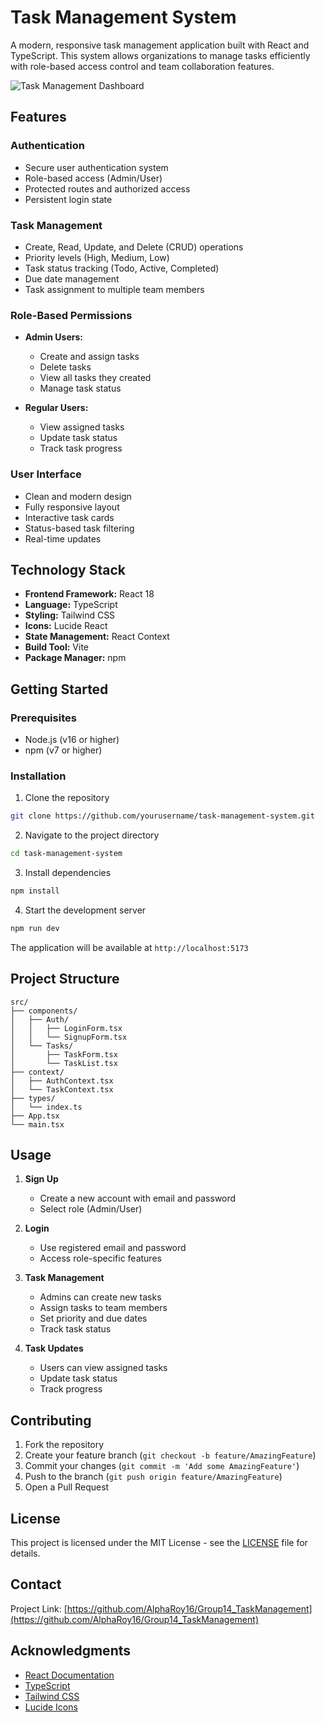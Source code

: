 # Task Management System

A modern, responsive task management application built with React and TypeScript. This system allows organizations to manage tasks efficiently with role-based access control and team collaboration features.

![Task Management Dashboard](https://images.unsplash.com/photo-1484480974693-6ca0a78fb36b?auto=format&fit=crop&q=80&w=2072)

## Features

### Authentication
- Secure user authentication system
- Role-based access (Admin/User)
- Protected routes and authorized access
- Persistent login state

### Task Management
- Create, Read, Update, and Delete (CRUD) operations
- Priority levels (High, Medium, Low)
- Task status tracking (Todo, Active, Completed)
- Due date management
- Task assignment to multiple team members

### Role-Based Permissions
- **Admin Users:**
  - Create and assign tasks
  - Delete tasks
  - View all tasks they created
  - Manage task status
  
- **Regular Users:**
  - View assigned tasks
  - Update task status
  - Track task progress

### User Interface
- Clean and modern design
- Fully responsive layout
- Interactive task cards
- Status-based task filtering
- Real-time updates

## Technology Stack

- **Frontend Framework:** React 18
- **Language:** TypeScript
- **Styling:** Tailwind CSS
- **Icons:** Lucide React
- **State Management:** React Context
- **Build Tool:** Vite
- **Package Manager:** npm

## Getting Started

### Prerequisites

- Node.js (v16 or higher)
- npm (v7 or higher)

### Installation

1. Clone the repository
```bash
git clone https://github.com/yourusername/task-management-system.git
```

2. Navigate to the project directory
```bash
cd task-management-system
```

3. Install dependencies
```bash
npm install
```

4. Start the development server
```bash
npm run dev
```

The application will be available at `http://localhost:5173`

## Project Structure

```
src/
├── components/
│   ├── Auth/
│   │   ├── LoginForm.tsx
│   │   └── SignupForm.tsx
│   └── Tasks/
│       ├── TaskForm.tsx
│       └── TaskList.tsx
├── context/
│   ├── AuthContext.tsx
│   └── TaskContext.tsx
├── types/
│   └── index.ts
├── App.tsx
└── main.tsx
```

## Usage

1. **Sign Up**
   - Create a new account with email and password
   - Select role (Admin/User)

2. **Login**
   - Use registered email and password
   - Access role-specific features

3. **Task Management**
   - Admins can create new tasks
   - Assign tasks to team members
   - Set priority and due dates
   - Track task status

4. **Task Updates**
   - Users can view assigned tasks
   - Update task status
   - Track progress

## Contributing

1. Fork the repository
2. Create your feature branch (`git checkout -b feature/AmazingFeature`)
3. Commit your changes (`git commit -m 'Add some AmazingFeature'`)
4. Push to the branch (`git push origin feature/AmazingFeature`)
5. Open a Pull Request

## License

This project is licensed under the MIT License - see the [LICENSE](LICENSE) file for details.

## Contact

Project Link: [https://github.com/AlphaRoy16/Group14_TaskManagement](https://github.com/AlphaRoy16/Group14_TaskManagement)

## Acknowledgments

- [React Documentation](https://react.dev)
- [TypeScript](https://www.typescriptlang.org)
- [Tailwind CSS](https://tailwindcss.com)
- [Lucide Icons](https://lucide.dev)
